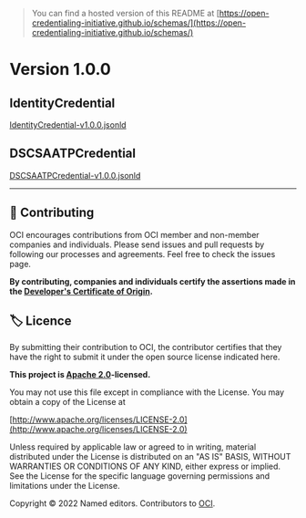 > You can find a hosted version of this README at [https://open-credentialing-initiative.github.io/schemas/](https://open-credentialing-initiative.github.io/schemas/)

# Version 1.0.0 

## IdentityCredential
[IdentityCredential-v1.0.0.jsonld](https://open-credentialing-initiative.github.io/schemas/credentials/IdentityCredential-v1.0.0.jsonld)

## DSCSAATPCredential
[DSCSAATPCredential-v1.0.0.jsonld](https://open-credentialing-initiative.github.io/schemas/credentials/DSCSAATPCredential-v1.0.0.jsonld)

---

## 🤝 Contributing

OCI encourages contributions from OCI member and non-member companies and individuals. 
Please send issues and pull requests by following our processes and agreements. Feel free to check the issues page.

**By contributing, companies and individuals certify the assertions made in the [Developer's Certificate of Origin](https://developercertificate.org/).**

## 🏷️ Licence

By submitting their contribution to OCI, the contributor certifies that they have the right to submit it under the open source license indicated here.

**This project is [Apache 2.0](http://www.apache.org/licenses/LICENSE-2.0)-licensed.**

You may not use this file except in compliance with the License.
You may obtain a copy of the License at

   [http://www.apache.org/licenses/LICENSE-2.0](http://www.apache.org/licenses/LICENSE-2.0)

Unless required by applicable law or agreed to in writing, material
distributed under the License is distributed on an "AS IS" BASIS,
WITHOUT WARRANTIES OR CONDITIONS OF ANY KIND, either express or implied.
See the License for the specific language governing permissions and
limitations under the License.

Copyright © 2022 Named editors. Contributors to [OCI](https://www.oc-i.org/).
